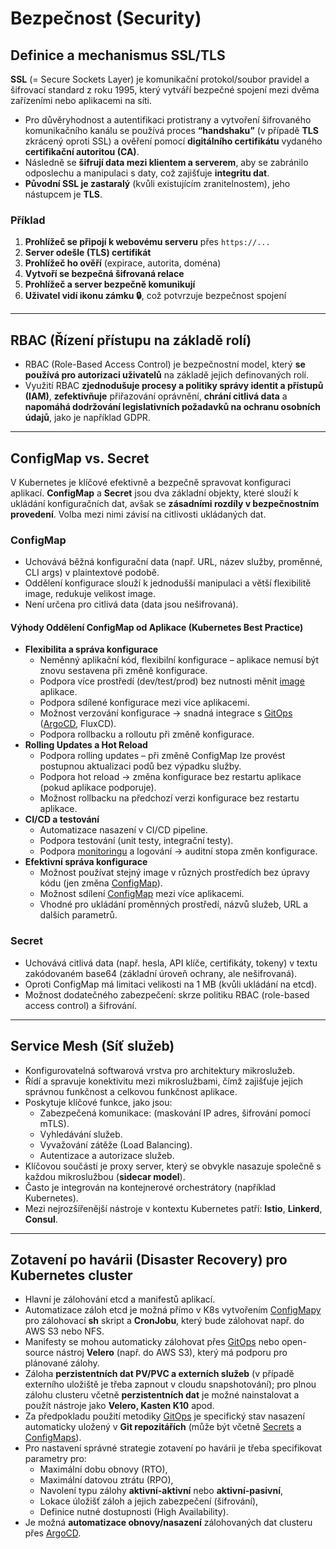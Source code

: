 # Bezpečnost (Security)

## Definice a mechanismus SSL/TLS
**SSL** (= Secure Sockets Layer) je komunikační protokol/soubor pravidel a šifrovací standard z roku 1995, který vytváří bezpečné spojení mezi dvěma zařízeními nebo aplikacemi na síti.  

- Pro důvěryhodnost a autentifikaci protistrany a vytvoření šifrovaného komunikačního kanálu se používá proces **“handshaku”** (v případě **TLS** zkrácený oproti SSL) a ověření pomocí **digitálního certifikátu** vydaného **certifikační autoritou (CA)**.  
- Následně se **šifrují data mezi klientem a serverem**, aby se zabránilo odposlechu a manipulaci s daty, což zajišťuje **integritu dat**.  
- **Původní SSL je zastaralý** (kvůli existujícím zranitelnostem), jeho nástupcem je **TLS**.

### Příklad
1. **Prohlížeč se připojí k webovému serveru** přes `https://...`
2. **Server odešle (TLS) certifikát**  
3. **Prohlížeč ho ověří** (expirace, autorita, doména)  
4. **Vytvoří se bezpečná šifrovaná relace**  
5. **Prohlížeč a server bezpečně komunikují**  
6. **Uživatel vidí ikonu zámku 🔒**, což potvrzuje bezpečnost spojení  

---

## RBAC (Řízení přístupu na základě rolí)
- RBAC (Role-Based Access Control) je bezpečnostní model, který **se používá pro autorizaci uživatelů** na základě jejich definovaných rolí.
- Využití RBAC **zjednodušuje procesy a politiky správy identit a přístupů (IAM)**, **zefektivňuje** přiřazování oprávnění, **chrání citlivá data** a **napomáhá dodržování legislativních požadavků na ochranu osobních údajů**, jako je například GDPR.

---

## ConfigMap vs. Secret
V Kubernetes je klíčové efektivně a bezpečně spravovat konfiguraci aplikací.  **ConfigMap** a **Secret** jsou dva základní objekty, které slouží k ukládání konfiguračních dat, avšak se **zásadními rozdíly v bezpečnostním provedení**.  Volba mezi nimi závisí na citlivosti ukládaných dat.

### ConfigMap
- Uchovává běžná konfigurační data (např. URL, název služby, proměnné, CLI args) v plaintextové podobě.  
- Oddělení konfigurace slouží k jednodušší manipulaci a větší flexibilitě image, redukuje velikost image.  
- Není určena pro citlivá data (data jsou nešifrovaná).

#### Výhody Oddělení ConfigMap od Aplikace (Kubernetes Best Practice)
- **Flexibilita a správa konfigurace**
    - Neměnný aplikační kód, flexibilní konfigurace – aplikace nemusí být znovu sestavena při změně konfigurace.
    - Podpora více prostředí (dev/test/prod) bez nutnosti měnit [image](https://github.com/ILXNAH/devops-case-study/blob/main/cz/kubernetes-cz.md#image-vs-kontejner) aplikace.
    - Podpora sdílené konfigurace mezi více aplikacemi.
    - Možnost verzování konfigurace → snadná integrace s [GitOps](https://github.com/ILXNAH/devops-case-study/blob/main/cz/gitops-cz.md#gitops---definice-a-funkce) ([ArgoCD](https://github.com/ILXNAH/devops-case-study/blob/main/cz/gitops-cz.md#argocd-a-jeho-role-v-cicd-pipeline), FluxCD).
    - Podpora rollbacku a rolloutu při změně konfigurace.
- **Rolling Updates a Hot Reload**
    - Podpora rolling updates – při změně ConfigMap lze provést postupnou aktualizaci podů bez výpadku služby.
    - Podpora hot reload → změna konfigurace bez restartu aplikace (pokud aplikace podporuje).
    - Možnost rollbacku na předchozí verzi konfigurace bez restartu aplikace.
- **CI/CD a testování**
    - Automatizace nasazení v CI/CD pipeline.
    - Podpora testování (unit testy, integrační testy).
    - Podpora [monitoringu](https://github.com/ILXNAH/devops-case-study/blob/1b513dcb0c6fc21e8afbfbc47fab162180912cfc/cz/monitoring-cz.md) a logování → auditní stopa změn konfigurace.
- **Efektivní správa konfigurace**
    - Možnost používat stejný image v různých prostředích bez úpravy kódu (jen změna [ConfigMap](https://github.com/ILXNAH/devops-case-study/blob/main/cz/bezpe%C4%8Dnost.md#configmap)).
    - Možnost sdílení [ConfigMap](https://github.com/ILXNAH/devops-case-study/blob/main/cz/bezpe%C4%8Dnost.md#configmap) mezi více aplikacemi.
    - Vhodné pro ukládání proměnných prostředí, názvů služeb, URL a dalších parametrů.

### Secret
- Uchovává citlivá data (např. hesla, API klíče, certifikáty, tokeny) v textu zakódovaném base64 (základní úroveň ochrany, ale nešifrovaná).  
- Oproti ConfigMap má limitaci velikosti na 1 MB (kvůli ukládání na etcd).  
- Možnost dodatečného zabezpečení: skrze politiku RBAC (role-based access control) a šifrování.  

---

## Service Mesh (Síť služeb)
- Konfigurovatelná softwarová vrstva pro architektury mikroslužeb.
- Řídí a spravuje konektivitu mezi mikroslužbami, čímž zajišťuje jejich správnou funkčnost a celkovou funkčnost aplikace.
- Poskytuje klíčové funkce, jako jsou:
    - Zabezpečená komunikace: (maskování IP adres, šifrování pomocí mTLS).
    - Vyhledávání služeb.
    - Vyvažování zátěže (Load Balancing).
    - Autentizace a autorizace služeb.
- Klíčovou součástí je proxy server, který se obvykle nasazuje společně s každou mikroslužbou (**sidecar model**).
- Často je integrován na kontejnerové orchestrátory (například Kubernetes).
- Mezi nejrozšířenější nástroje v kontextu Kubernetes patří: **Istio**, **Linkerd**, **Consul**.

---

## Zotavení po havárii (Disaster Recovery) pro Kubernetes cluster
- Hlavní je zálohování etcd a manifestů aplikací.  
- Automatizace záloh etcd je možná přímo v K8s vytvořením [ConfigMapy](https://github.com/ILXNAH/devops-case-study/blob/main/cz/bezpe%C4%8Dnost.md#configmap) pro zálohovací **sh** skript a **CronJobu**, který bude zálohovat např. do AWS S3 nebo NFS.  
- Manifesty se mohou automaticky zálohovat přes [GitOps](https://github.com/ILXNAH/devops-case-study/blob/main/cz/gitops-cz.md#gitops---definice-a-funkce) nebo open-source nástroj **Velero** (např. do AWS S3), který má podporu pro plánované zálohy.  
- Záloha **perzistentních dat PV/PVC a externích služeb** (v případě externího uložiště je třeba zapnout v cloudu snapshotování); pro plnou zálohu clusteru včetně **perzistentních dat** je možné nainstalovat a použít nástroje jako **Velero, Kasten K10** apod.  
- Za předpokladu použití metodiky [GitOps](https://github.com/ILXNAH/devops-case-study/blob/main/cz/gitops-cz.md#gitops---definice-a-funkce) je specifický stav nasazení automaticky uložený v **Git repozitářích** (může být včetně [Secrets](https://github.com/ILXNAH/devops-case-study/blob/main/cz/bezpe%C4%8Dnost.md#secret) a [ConfigMaps](https://github.com/ILXNAH/devops-case-study/blob/main/cz/bezpe%C4%8Dnost.md#configmap)).  
- Pro nastavení správné strategie zotavení po havárii je třeba specifikovat parametry pro:  
  - Maximální dobu obnovy (RTO),  
  - Maximální datovou ztrátu (RPO),  
  - Navolení typu zálohy **aktivní-aktivní** nebo **aktivní-pasivní**,  
  - Lokace úložišť záloh a jejich zabezpečení (šifrování),  
  - Definice nutné dostupnosti (High Availability).  
- Je možná **automatizace obnovy/nasazení** zálohovaných dat clusteru přes [ArgoCD](https://github.com/ILXNAH/devops-case-study/blob/main/cz/gitops-cz.md#argocd-a-jeho-role-v-cicd-pipeline).